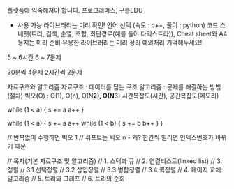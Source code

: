 플랫폼에 익숙해져야 합니다. 프로그래머스, 구름EDU
- 사용 가능 라이브러리는 미리 확인!
언어 선택 (속도 : c++, 풀이 : python)
코드 스네펫(트리, 검색, 순열, 조합, 최단경로(예를 들어 다익스트라)), Cheat sheet와 A4용지는 미리 준비
유용한 라이브러리는 미리 정리
예외처리 기억해두세요!

5 ~ 6시간
6 ~ 7문제

30분씩 4문제
2시간씩 2문제

자료구조와 알고리즘
자료구조 : 데이터를 담는 구조
알고리즘 : 문제를 해결하는 방법(절차)
빅오(O) : O(1), O(n), O(N**2), O(N**3) 
           시간복잡도(시간), 공간복잡도(메모리)

 while (1 < a) {
     s += a
     a++
 }

 while (1 < a) {
     s += a
     a++
     while (1 < b) {
         s += b
         b++
     }
 }



// 반복없이 수행하면 빅오 1
// 쉬프트는 빅오 n - 왜? 한칸씩 밀리면 인덱스번호가 바뀌기 때문






// 목차(기본 자료구조 및 알고리즘)
// 1. 스택과 큐
// 2. 연결리스트(linked list)
// 3. 정렬
// 3.1 선택정렬
// 3.2 삽입정렬
// 3.3 병합정렬
// 3.4 퀵정렬
// 4. 페이지 교체 알고리즘
// 5. 트리와 그래프
// 6. 트리의 순회